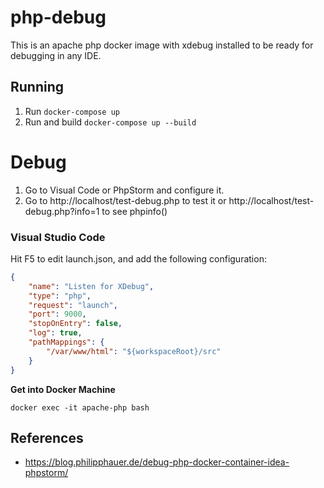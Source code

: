 # php-debug

This is an apache php docker image with xdebug installed to be ready for debugging in any IDE.

## Running

1. Run `docker-compose up`
2. Run and build `docker-compose up --build`

# Debug

1. Go to Visual Code or PhpStorm and configure it.
2. Go to http://localhost/test-debug.php to test it or http://localhost/test-debug.php?info=1 to see phpinfo()

### Visual Studio Code

Hit F5 to edit launch.json, and add the following configuration:

```json
{
    "name": "Listen for XDebug",
    "type": "php",
    "request": "launch",
    "port": 9000,
    "stopOnEntry": false,
    "log": true,
    "pathMappings": {
        "/var/www/html": "${workspaceRoot}/src"
    }
}
```

**Get into Docker Machine**
```
docker exec -it apache-php bash
```

## References

* https://blog.philipphauer.de/debug-php-docker-container-idea-phpstorm/